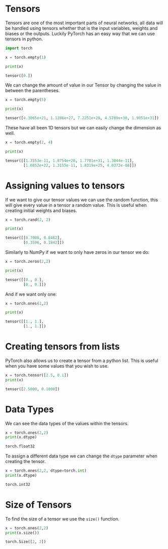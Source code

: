 # Tensors

Tensors are one of the most important parts of neural networks, all data will be handled using tensors whether that is the input variables, weights and biases or the outputs. Luckily PyTorch has an easy way that we can use tensors in python.

```python
import torch

x = torch.empty(1)

print(x)
```

```python
tensor([0.])
```

We can change the amount of value in our Tensor by changing the value in between the parentheses.

```python
x = torch.empty(5)

print(x)
```

```python
tensor([4.3065e+21, 1.1286e+27, 7.2251e+28, 4.5789e+30, 1.9051e+31])
```

These have all been 1D tensors but we can easily change the dimension as well.

```python
x = torch.empty(2, 4)

print(x)
```

```python
tensor([[1.3553e-11, 1.8754e+28, 1.7701e+31, 1.3044e-11],
        [1.6852e+22, 1.3155e-11, 1.8319e+25, 4.0372e-08]])
```

# Assigning values to tensors

If we want to give our tensor values we can use the random function, this will give every value in a tensor a random value. This is useful when creating initial weights and biases.

```python
x = torch.rand(2, 2)

print(x)
```

```python
tensor([[0.7008, 0.8462],
        [0.3596, 0.1842]])
```

Similarly to NumPy if we want to only have zeros in our tensor we do:

```python
x = torch.zeros(2,2)

print(x)
```

```python
tensor([[0., 0.],
        [0., 0.]])
```

And if we want only one:

```python
x = torch.ones(2,2)

print(x)
```

```python
tensor([[1., 1.],
        [1., 1.]])
```

# Creating tensors from lists

PyTorch also allows us to create a tensor from a python list. This is useful when you have some values that you wish to use.

```python
x = torch.tensor([2.5, 0.1])
print(x)
```

```python
tensor([2.5000, 0.1000])
```

# Data Types

We can see the data types of the values within the tensors.

```python
x = torch.ones(2,2)
print(x.dtype)
```

```python
torch.float32
```

To assign a different data type we can change the `dtype` parameter when creating the tensor.

```python
x = torch.ones(2,2, dtype=torch.int)
print(x.dtype)
```

```python
torch.int32
```

# Size of Tensors

To find the size of a tensor we use the `size()` function.

```python
x = torch.ones(2,2)
print(x.size())
```

```python
torch.Size([2, 2])
```